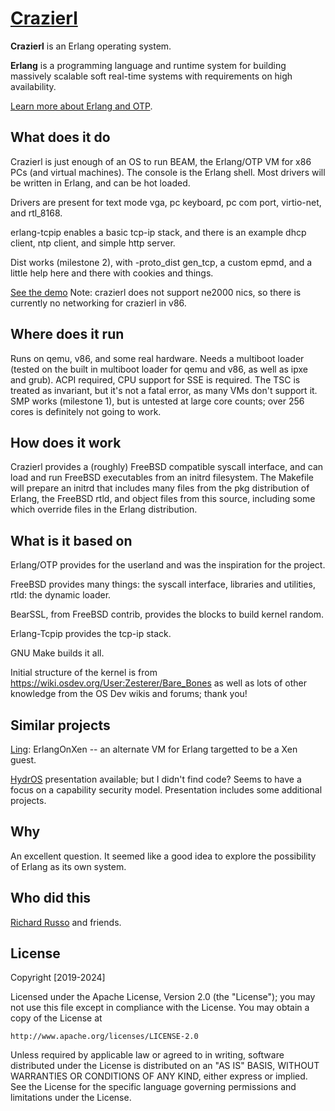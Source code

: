 # [Crazierl](https://crazierl.org)

**Crazierl** is an Erlang operating system.

**Erlang** is a programming language and runtime system for building massively scalable soft real-time systems with requirements on high availability.

[Learn more about Erlang and OTP](http://erlang.org/doc/system_architecture_intro/sys_arch_intro.html).

## What does it do

Crazierl is just enough of an OS to run BEAM, the Erlang/OTP VM for x86 PCs
(and virtual machines). The console is the Erlang shell. Most drivers will
be written in Erlang, and can be hot loaded.

Drivers are present for text mode vga, pc keyboard, pc com port, virtio-net,
and rtl_8168.

erlang-tcpip enables a basic tcp-ip stack, and there is an example dhcp
client, ntp client, and simple http server.

Dist works (milestone 2), with -proto_dist gen_tcp, a custom epmd, and a little help here
and there with cookies and things.

[See the demo](https://crazierl.org/demo.html) Note: crazierl does not
support ne2000 nics, so there is currently no networking for crazierl in v86.

## Where does it run

Runs on qemu, v86, and some real hardware. Needs a multiboot loader (tested
on the built in multiboot loader for qemu and v86, as well as ipxe and
grub). ACPI required, CPU support for SSE is required. The TSC is treated as
invariant, but it's not a fatal error, as many VMs don't support it. SMP
works (milestone 1), but is untested at large core counts; over 256 cores is definitely
not going to work.

## How does it work

Crazierl provides a (roughly) FreeBSD compatible syscall interface, and can
load and run FreeBSD executables from an initrd filesystem.  The Makefile
will prepare an initrd that includes many files from the pkg distribution of
Erlang, the FreeBSD rtld, and object files from this source, including some
which override files in the Erlang distribution.

## What is it based on

Erlang/OTP provides for the userland and was the inspiration for the
project.

FreeBSD provides many things: the syscall interface, libraries and
utilities, rtld: the dynamic loader.

BearSSL, from FreeBSD contrib, provides the blocks to build kernel random.

Erlang-Tcpip provides the tcp-ip stack.

GNU Make builds it all.

Initial structure of the kernel is from
https://wiki.osdev.org/User:Zesterer/Bare_Bones as well as lots of other
knowledge from the OS Dev wikis and forums; thank you!

## Similar projects

[Ling](https://github.com/cloudozer/ling): ErlangOnXen -- an alternate VM
for Erlang targetted to be a Xen guest.

[HydrOS](http://www.erlang-factory.com/euc2017/sam-williams) presentation
available; but I didn't find code? Seems to have a focus on a capability
security model. Presentation includes some additional projects.

## Why

An excellent question. It seemed like a good idea to explore the possibility
of Erlang as its own system.

## Who did this

[Richard Russo](mailto:crazierl@ruka.org) and friends.

## License

Copyright \[2019-2024\]

Licensed under the Apache License, Version 2.0 (the "License");
you may not use this file except in compliance with the License.
You may obtain a copy of the License at

    http://www.apache.org/licenses/LICENSE-2.0

Unless required by applicable law or agreed to in writing, software
distributed under the License is distributed on an "AS IS" BASIS,
WITHOUT WARRANTIES OR CONDITIONS OF ANY KIND, either express or implied.
See the License for the specific language governing permissions and
limitations under the License.
